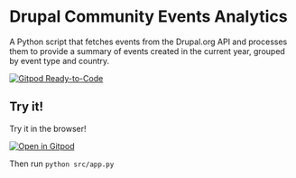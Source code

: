 # Drupal Community Events Analytics

A Python script that fetches events from the Drupal.org API and processes them to provide a summary of events created in the current year, grouped by event type and country.

[![Gitpod Ready-to-Code](https://img.shields.io/badge/Gitpod-Ready--to--Code-blue?logo=gitpod)](https://gitpod.io/#https://github.com/froboy/drupal-community-events-analytics)

## Try it!

Try it in the browser!

[![Open in Gitpod](https://gitpod.io/button/open-in-gitpod.svg)](https://gitpod.io/#https://github.com/froboy/drupal-community-events-analytics)

Then run `python src/app.py`
